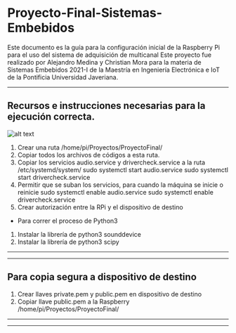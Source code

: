 # Proyecto-Final-Sistemas-Embebidos
Este documento es la guía para la configuración inicial de la Raspberry Pi para el uso del sistema de adquisición de multicanal
Este proyecto fue realizado por Alejandro Medina y Christian Mora para la materia de Sistemas Embebidos 2021-I de la Maestría en Ingeniería Electrónica e IoT de la Pontificia Universidad Javeriana.  

--------------------------------------------------------------
Recursos e instrucciones necesarias para la ejecución correcta. 
--------------------------------------------------------------
![alt text](https://github.com/ChristianMora-art/Proyecto-Final-Sistemas-Embebidos/blob/main/Im%C3%A1genes/Flowchart.png)


1. Crear una ruta /home/pi/Proyectos/ProyectoFinal/
2. Copiar todos los archivos de códigos a esta ruta.
3. Copiar los servicios audio.service y drivercheck.service a la ruta /etc/systemd/system/
sudo systemctl start audio.service
sudo systemctl start drivercheck.service
4. Permitir que se suban los servicios, para cuando la máquina se inicie o reinicie 
sudo systemctl enable audio.service
sudo systemctl enable drivercheck.service
6. Crear autorización entre la RPi y el dispositivo de destino

* Para correr el proceso de Python3

1. Instalar la librería de python3 sounddevice
2. Instalar la librería de python3 scipy
--------------------------------------------------------------
--------------------------------------------------------------
Para copia segura a dispositivo de destino
--------------------------------------------------------------
1. Crear llaves private.pem y public.pem en dispositivo de destino
2. Copiar llave public.pem a la Raspberry /home/pi/Proyectos/ProyectoFinal/
--------------------------------------------------------------
--------------------------------------------------------------

